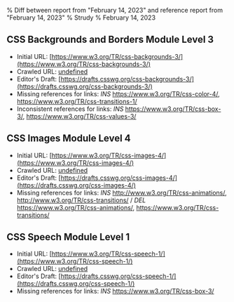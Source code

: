 % Diff between report from "February 14, 2023" and reference report from "February 14, 2023"
% Strudy
% February 14, 2023

## CSS Backgrounds and Borders Module Level 3

- Initial URL: [https://www.w3.org/TR/css-backgrounds-3/](https://www.w3.org/TR/css-backgrounds-3/)
- Crawled URL: [undefined](undefined)
- Editor's Draft: [https://drafts.csswg.org/css-backgrounds-3/](https://drafts.csswg.org/css-backgrounds-3/)
- Missing references for links: *INS* https://www.w3.org/TR/css-color-4/, https://www.w3.org/TR/css-transitions-1/
- Inconsistent references for links: *INS* https://www.w3.org/TR/css-box-3/, https://www.w3.org/TR/css-values-3/


## CSS Images Module Level 4

- Initial URL: [https://www.w3.org/TR/css-images-4/](https://www.w3.org/TR/css-images-4/)
- Crawled URL: [undefined](undefined)
- Editor's Draft: [https://drafts.csswg.org/css-images-4/](https://drafts.csswg.org/css-images-4/)
- Missing references for links: *INS* http://www.w3.org/TR/css-animations/, http://www.w3.org/TR/css-transitions/ / *DEL* https://www.w3.org/TR/css-animations/, https://www.w3.org/TR/css-transitions/


## CSS Speech Module Level 1

- Initial URL: [https://www.w3.org/TR/css-speech-1/](https://www.w3.org/TR/css-speech-1/)
- Crawled URL: [undefined](undefined)
- Editor's Draft: [https://drafts.csswg.org/css-speech-1/](https://drafts.csswg.org/css-speech-1/)
- Missing references for links: *INS* https://www.w3.org/TR/css-box-3/



